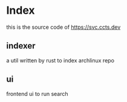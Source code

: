 # Index

this is the source code of https://svc.ccts.dev

## indexer

a util written by rust to index archlinux repo

## ui

frontend ui to run search